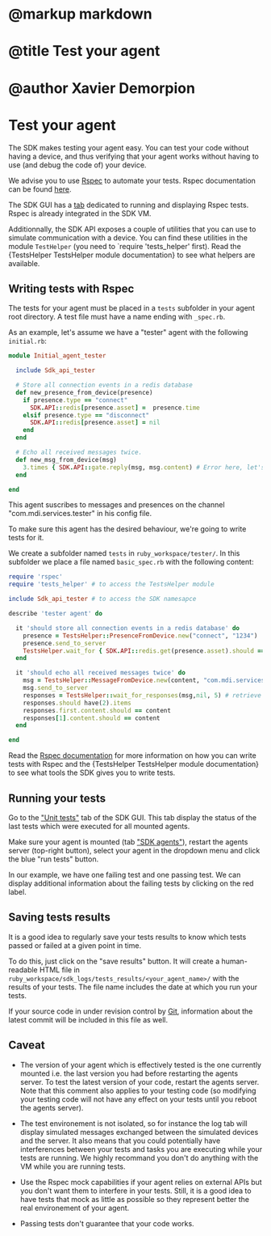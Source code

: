 # @markup markdown
# @title Test your agent
# @author Xavier Demorpion

# Test your agent #

The SDK makes testing your agent easy. You can test your code without having a device, and thus verifying that your agent works without having to use (and debug the code of) your device.

We advise you to use [Rspec](http://rspec.info/) to automate your tests. Rspec documentation can be found [here](http://rubydoc.info/gems/rspec/file/README.md).

The SDK GUI has a [tab](http://0.0.0.0:5000/unit_tests) dedicated to running and displaying Rspec tests. Rspec is already integrated in the SDK VM.

Additionnally, the SDK API exposes a couple of utilities that you can use to simulate communication with a device. You can find these utilities in the module `TestHelper` (you need to `require 'tests_helper' first). Read the {TestsHelper TestsHelper module documentation} to see what helpers are available.

## Writing tests with Rspec ##

The tests for your agent must be placed in a `tests` subfolder in your agent root directory. A test file must have a name ending with `_spec.rb`.

As an example, let's assume we have a "tester" agent with the following `initial.rb`:

``` ruby
module Initial_agent_tester

  include Sdk_api_tester

  # Store all connection events in a redis database
  def new_presence_from_device(presence)
    if presence.type == "connect"
      SDK.API::redis[presence.asset] =  presence.time
    elsif presence.type == "disconnect"
      SDK.API::redis[presence.asset] = nil
    end
  end

  # Echo all received messages twice.
  def new_msg_from_device(msg)
    3.times { SDK.API::gate.reply(msg, msg.content) # Error here, let's see if the tests will reveal it...
  end

end
```

This agent suscribes to messages and presences on the channel "com.mdi.services.tester" in his config file.

To make sure this agent has the desired behaviour, we're going to write tests for it.

We create a subfolder named `tests` in `ruby_workspace/tester/`. In this subfolder we place a file named `basic_spec.rb` with the following content:

``` ruby
require 'rspec'
require 'tests_helper' # to access the TestsHelper module

include Sdk_api_tester # to access the SDK namesapce

describe 'tester agent' do

  it 'should store all connection events in a redis database' do
    presence = TestsHelper::PresenceFromDevice.new("connect", "1234")
    presence.send_to_server
    TestsHelper.wait_for { SDK.API::redis.get(presence.asset).should == presence.time.to_s}
  end

  it 'should echo all received messages twice' do
    msg = TestsHelper::MessageFromDevice.new(content, "com.mdi.services.tester", "1234", "tester_account")
    msg.send_to_server
    responses = TestsHelper::wait_for_responses(msg,nil, 5) # retrieve all responses in the following 5 seconds
    responses.should have(2).items
    responses.first.content.should == content
    responses[1].content.should == content
  end

end
```

Read the [Rspec documentation](http://rubydoc.info/gems/rspec/file/README.md) for more information on how you can write tests with Rspec and the {TestsHelper TestsHelper module documentation} to see what tools the SDK gives you to write tests.

## Running your tests ##

Go to the ["Unit tests"](http://0.0.0.0:5000/unit_tests) tab of the SDK GUI. This tab display the status of the last tests which were executed for all mounted agents.

Make sure your agent is mounted (tab ["SDK agents"](http://0.0.0.0:5000)), restart the agents server (top-right button), select your agent in the dropdown menu and click the blue "run tests" button.

In our example, we have one failing test and one passing test. We can display additional information about the failing tests by clicking on the red label.

## Saving tests results ##

It is a good idea to regularly save your tests results to know which tests passed or failed at a given point in time.

To do this, just click on the "save results" button. It will create a human-readable HTML file in `ruby_workspace/sdk_logs/tests_results/<your_agent_name>/` with the results of your tests. The file name includes the date at which you run your tests.

If your source code in under revision control by [Git](http://git-scm.com/), information about the latest commit will be included in this file as well.

## Caveat ##

* The version of your agent which is effectively tested is the one currently mounted i.e. the last version you had before restarting the agents server. To test the latest version of your code, restart the agents server. Note that this comment also applies to your testing code (so modifying your testing code will not have any effect on your tests until you reboot the agents server).

* The test environement is not isolated, so for instance the log tab will display simulated messages exchanged between the simulated devices and the server. It also means that you could potentially have interferences between your tests and tasks you are executing while your tests are running. We highly recommand you don't do anything with the VM while you are running tests.

* Use the Rspec mock capabilities if your agent relies on external APIs but you don't want them to interfere in your tests. Still, it is a good idea to have tests that mock as little as possible so they represent better the real environement of your agent.

* Passing tests don't guarantee that your code works.